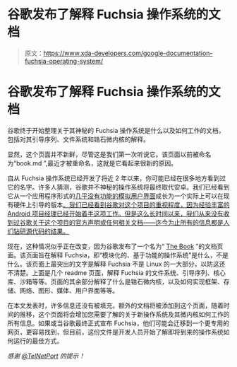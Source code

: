# 谷歌发布了解释 Fuchsia 操作系统的文档

> 原文：<https://www.xda-developers.com/google-documentation-fuchsia-operating-system/>

# 谷歌发布了解释 Fuchsia 操作系统的文档

谷歌终于开始整理关于其神秘的 Fuchsia 操作系统是什么以及如何工作的文档，包括对其引导序列、文件系统和锆石微内核的解释。

显然，这个页面并不新鲜，尽管这是我们第一次听说它。该页面以前被命名为“book.md ”,最近才被重命名，这就是它看起来很新的原因。

自从 Fuchsia 操作系统已经开发了将近 2 年以来，你可能已经在很多地方看到过它的名字。许多人猜测，谷歌并不神秘的操作系统将最终取代安卓。我们已经看到它从一个应用程序形式的[几乎没有功能的模拟用户界面](https://www.xda-developers.com/googles-fuchsia-is-a-smartphone-os-with-a-new-ui-but-no-linux-kernel/)成长为一个实际上可以在现有硬件上引导的版本[。我们已经看到谷歌对这个项目的重视程度，因为经验丰富的 Android 项目经理已经开始着手这项工作。但是这么长时间以来，我们从来没有收到过谷歌关于这个项目的官方声明或任何相关文档——迄今为止所有的信息都是人们钻研源代码的结果。](https://www.xda-developers.com/google-fuchsia-os-pixelbook-video/)

现在，这种情况似乎正在改变，因为谷歌发布了一个名为“ [The Book](https://fuchsia.googlesource.com/docs/+/master/the-book/) ”的文档页面。该页面旨在解释 Fuchsia，即“模块化的、基于功能的操作系统”是什么，不是什么。该页面上最突出的文字是解释 Fuchsia 不是 Linux 的一大部分，以防这还不清楚。上面是几个 readme 页面，解释 Fuchsia 的文件系统、引导序列、核心库、沙箱等等。页面的其余部分解释了什么是锆石微内核，以及如何实现框架、存储、网络、图形、媒体、用户界面等等。

在本文发表时，许多信息还没有被填充。额外的文档将被添加到这个页面，随着时间的推移，这个页面将会增加您需要了解的关于新操作系统及其微内核如何工作的所有信息。如果或当谷歌最终正式宣布 Fuchsia，他们可能会迁移到一个更专用的网页，更容易找到，但目前，这份文件是开发人员开始了解即将到来的操作系统如何运行的最佳方式。

*感谢 [@TelNetPort](https://twitter.com/telnetport) 的提示！*